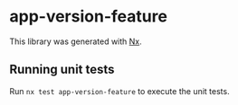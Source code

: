 # app-version-feature

This library was generated with [Nx](https://nx.dev).

## Running unit tests

Run `nx test app-version-feature` to execute the unit tests.
